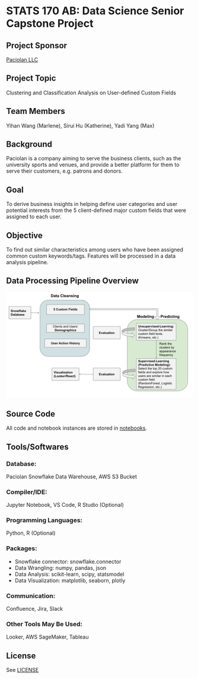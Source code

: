 # STATS 170 AB: Data Science Senior Capstone Project

## Project Sponsor 
[Paciolan LLC](https://www.paciolan.com/ "Paciolan's Homepage")

## Project Topic
Clustering and Classification Analysis on User-defined Custom Fields

## Team Members 
Yihan Wang (Marlene), Sirui Hu (Katherine), Yadi Yang (Max) 

## Background
Paciolan is a company aiming to serve the business clients, such as the university sports and venues, and provide a better platform for them to serve their customers, e.g. patrons and donors. 

## Goal
To derive business insights in helping define user categories and user potential interests from the 5 client-defined major custom fields that were assigned to each user.

## Objective
To find out similar characteristics among users who have been assigned common custom keywords/tags.
Features will be processed in a data analysis pipeline.

## Data Processing Pipeline Overview
![pipeline img](./diagrams/Pipeline.svg "Pipline Overview")

## Source Code 
All code and notebook instances are stored in [notebooks](./notebooks).

## Tools/Softwares
### Database:
Paciolan Snowflake Data Warehouse, AWS S3 Bucket
### Compiler/IDE: 
Jupyter Notebook, VS Code, R Studio (Optional)
### Programming Languages:
Python, R (Optional)
### Packages: 
- Snowflake connector: snowflake.connector
- Data Wrangling: numpy, pandas, json
- Data Analysis: scikit-learn, scipy, statsmodel
- Data Visualization: matplotlib, seaborn, plotly
### Communication:
Confluence, Jira, Slack
### Other Tools May Be Used:
Looker, AWS SageMaker, Tableau

## License
See [LICENSE](./LICENSE)


